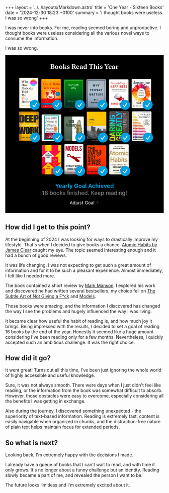 +++
layout = '../../layouts/Markdown.astro'
title = 'One Year - Sixteen Books'
date = '2024-12-30 18:23 +0100'
summary = 'I thought books were useless. I was so wrong'
+++

I was never into books. For me, reading seemed boring and unproductive. I thought books were useless considering all the various novel ways to consume the information.

I was so wrong.

![Books I've read in 2024](./one-year-sixteen-books/books.png)

## How did I get to this point?

At the beginning of 2024 I was looking for ways to drastically improve my lifestyle. That's when I decided to give books a chance. [Atomic Habits by James Clear](https://jamesclear.com/atomic-habits) caught my eye. The topic seemed interesting enough and it had a bunch of good reviews.

It was life changing. I was not expecting to get such a great amount of information and for it to be such a pleasant experience. Almost immediately, I felt like I needed more.

The book contained a short review by [Mark Manson](https://markmanson.net). I explored his work and discovered he had written several bestsellers, my choice fell on [The Subtle Art of Not Giving a F*ck](https://markmanson.net/books/subtle-art) and [Models](https://markmanson.net/books/models).

Those books were amazing, and the information I discovered has changed the way I see the problems and hugely influenced the way I was living.

It became clear how useful the habit of reading is, and how much joy it brings. Being impressed with the results, I decided to set a goal of reading 16 books by the end of the year. Honestly it seemed like a huge amount considering I've been reading only for a few months. Nevertheless, I quickly accepted such an ambitious challenge. It was the right choice.

## How did it go?

It went great! Turns out all this time, I've been just ignoring the whole world of highly accessible and useful knowledge. 

Sure, it was not always smooth. There were days when I just didn't feel like reading, or the information from the book was somewhat difficult to absorb. However, those obstacles were easy to overcome, especially considering all the benefits I was getting in exchange.

Also during the journey, I discovered something unexpected - the superiority of text-based information. Reading is extremely fast, content is easily navigable when organized in chunks, and the distraction-free nature of plain text helps maintain focus for extended periods.

## So what is next?

Looking back, I'm extremely happy with the decisions I made.

I already have a queue of books that I can't wait to read, and with time it only grows. It's no longer about a funny challenge but an identity. Reading slowly became a part of me, and revealed the person I want to be.

The future looks limitless and I'm extremely excited about it.